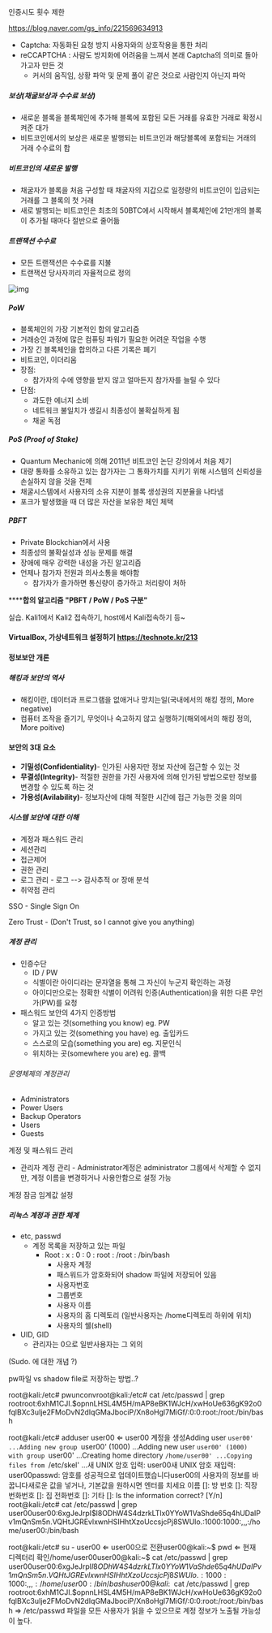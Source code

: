 인증시도 횟수 제한

https://blog.naver.com/gs_info/221569634913

* Captcha: 자동화된 요청 방지 사용자와의 상호작용을 통한 처리
* reCCAPTCHA : 사람도 방지화에 어려움을 느껴서 본래 Captcha의 의미로 돌아가고자 만든 것
  * 커서의 움직임, 상황 파악 및 문제 풀이 같은 것으로 사람인지 아닌지 파악



##### 보상(채굴보상과 수수료 보상)

* 새로운 블록을 블록체인에 추가해 블록에 포함된 모든 거래를 유효한 거래로 확정시켜준 대가
* 비트코인에서의 보상은 새로운 발행되는 비트코인과 해당블록에 포함되는 거래의 거래 수수료의 합

##### 비트코인의 새로운 발행

* 채굴자가 블록을 처음 구성할 때 채굴자의 지갑으로 일정량의 비트코인이 입금되는 거래를 그 블록의 첫 거래
* 새로 발행되는 비트코인은 최초의 50BTC에서 시작해서 블록체인에 21만개의 블록이 추가될 때마다 절반으로 줄어듦



##### 트랜잭션 수수료

* 모든 트랜잭션은 수수료를 지불
* 트랜잭션 당사자끼리 자율적으로 정의



![img](https://lh5.googleusercontent.com/S2i8O3VnUkyZgFgnfGg1IlUzZsxjmjPKQD3FTLMZAHCrA6zuI7_Tk8fLSj2Tm66-oLNO1lfbhO_fevQPQ0f9BchxK3n8_2nxdwNTgjvuQVSC6C5qIVMY8ljsPMOEeYIHTy146256)



##### PoW

* 블록체인의 가장 기본적인 합의 알고리즘
* 거래승인 과정에 많은 컴퓨팅 파워가 필요한 어려운 작업을 수행
* 가장 긴 블록체인을 합의하고 다른 기록은 폐기
* 비트코인, 이더리움
* 장점:
  * 참가자의 수에 영향을 받지 않고 얼마든지 참가자를 늘릴 수 있다
* 단점:
  * 과도한 에너지 소비
  * 네트워크 불일치가 생길시 최종성이 불확실하게 됨
  * 채굴 독점



##### PoS (Proof of Stake)

* Quantum Mechanic에 의해 2011년 비트코인 논단 강의에서 처음 제기
* 대량 통화를 소유하고 있는 참가자는 그 통화가치를 지키기 위해 시스템의 신뢰성을 손실하지 않을 것을 전제
* 채굴시스템에서 사용자의 소유 지분이 블록 생성권의 지분율을 나타냄
* 포크가 발생했을 때 더 많은 자산을 보유한 체인 체택



#####  PBFT

* Private Blockchian에서 사용
* 최종성의 불확실성과 성능 문제를 해결
* 장애에 매우 강력한 내성을 가진 알고리즘
* 언제나 참가자 전원과 의사소통을 해야함
  * 참가자가 즐가하면 통신량이 증가하고 처리량이 처하



******합의 알고리즘 "PBFT / PoW / PoS 구분"**



실습. Kali1에서 Kali2 접속하기, host에서 Kali접속하기 등~

#### VirtualBox, 가상네트워크 설정하기 https://technote.kr/213



#### 정보보안 개론

##### 해킹과 보안의 역사

* 해킹이란, 데이터과 프로그램을 없애거나 망치는일(국내에서의 해킹 정의, More negative)
* 컴퓨터 조작을 즐기기, 무엇이나 숙고하지 않고 실행하기(해외에서의 해킹 정의, More poitive)



#### 보안의 3대 요소

* **기밀성(Confidentiality)**- 인가된 사용자만 정보 자산에 접근할 수 있는 것
* **무결성(Integrity)**- 적절한 권한을 가진 사용자에 의해 인가된 방법으로만 정보를 변경할 수 있도록 하는 것
* **가용성(Avilability)**- 정보자산에 대해 적절한 시간에 접근 가능한 것을 의미



##### 시스템 보안에 대한 이해

* 계정과 패스워드 관리 
* 세션관리
* 접근제어
* 권한 관리
* 로그 관리 - 로그 --> 감사추적 or 장애 분석
* 취약점 관리

SSO - Single Sign On 

Zero Trust - (Don't Trust, so I cannot give you anything)



##### 계정 관리

* 인증수단
  * ID / PW
  * 식별이란 아이디라는 문자열을 통해 그 자신이 누군지 확인하는 과정
  * 아이디만으로는 정확한 식별이 어려워 인증(Authentication)을 위한 다른 무언가(PW)를 요청
* 패스워드 보안의 4가지 인증방법
  * 알고 있는 것(something you know) eg. PW
  * 가지고 있는 것(something you have) eg. 출입카드
  * 스스로의 모습(something you are) eg. 지문인식
  * 위치하는 곳(somewhere you are) eg. 콜백



###### 운영체제의 계정관리

* Administrators
* Power Users
* Backup Operators
* Users
* Guests



계정 및 패스워드 관리

* 관리자 계정 관리 - Administrator계정은 administrator 그룹에서 삭제할 수 없지만, 계정 이름을 변경하거나 사용안함으로 설정 가능

계정 잠금 임계값 설정



##### 리눅스 계정과 권한 체계

* etc, passwd
  * 계정 목록을 저장하고 있는 파일
    * Root : x : 0 : 0 : root : /root : /bin/bash
      * 사용자 계정
      * 패스워드가 암호화되어 shadow 파일에 저장되어 있음
      * 사용자번호
      * 그룹번호
      * 사용자 이름
      * 사용자의 홈 디렉토리 (일반사용자는 /home디렉토리 하위에 위치)
      * 사용자의 쉘(shell)
* UID, GID
  * 관리자는 0으로 일반사용자는 그 외의 

(Sudo. 에 대한 개념 ?)

pw파일 vs shadow file로 저장하는 방법..?



root@kali:/etc# pwunconvroot@kali:/etc# cat /etc/passwd | grep rootroot:$6$xhM1CJI.$opnnLHSL4M5H/mAP8eBK1WJcH/xwHoUe636gK92o0fqlBXc3uIje2FMoDvN2dIqGMaJbociP/Xn8oHgl7MiGf/:0:0:root:/root:/bin/bash



root@kali:/etc# adduser user00 ⇐ user00 계정을 생성Adding user `user00' ...Adding new group `user00' (1000) ...Adding new user `user00' (1000) with group `user00' ...Creating home directory `/home/user00' ...Copying files from `/etc/skel' ...새 UNIX 암호 입력: user00새 UNIX 암호 재입력: user00passwd: 암호를 성공적으로 업데이트했습니다user00의 사용자의 정보를 바꿉니다새로운 값을 넣거나, 기본값을 원하시면 엔터를 치세요  이름 []:   방 번호 []:   직장 번화번호 []:   집 전화번호 []:   기타 []: Is the information correct? [Y/n] root@kali:/etc# cat /etc/passwd | grep user00user00:$6$xgJeJrpI$l8ODhW4S4dzrkLTlx0YYoW1VaShde65q4hUDaIPv1mQnSm5n.VQHtJGREvlxwnHSIHhtXzoUccsjcPj8SWUlo.:1000:1000:,,,:/home/user00:/bin/bash

root@kali:/etc# su - user00 ⇐ user00으로 전환user00@kali:~$ pwd ⇐ 현재 디렉터리 확인/home/user00user00@kali:~$ cat /etc/passwd | grep user00user00:$6$xgJeJrpI$l8ODhW4S4dzrkLTlx0YYoW1VaShde65q4hUDaIPv1mQnSm5n.VQHtJGREvlxwnHSIHhtXzoUccsjcPj8SWUlo.:1000:1000:,,,:/home/user00:/bin/bashuser00@kali:~$ cat /etc/passwd | grep rootroot:$6$xhM1CJI.$opnnLHSL4M5H/mAP8eBK1WJcH/xwHoUe636gK92o0fqlBXc3uIje2FMoDvN2dIqGMaJbociP/Xn8oHgl7MiGf/:0:0:root:/root:/bin/bash
⇒ /etc/passwd 파일을 모든 사용자가 읽을 수 있으므로 계정 정보가 노출될 가능성이 높다.
